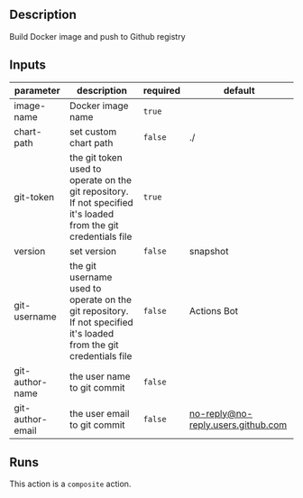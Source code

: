 ## Description

Build Docker image and push to Github registry

## Inputs

| parameter | description | required | default |
| --- | --- | --- | --- |
| image-name | Docker image name | `true` |  |
| chart-path | set custom chart path | `false` | ./ |
| git-token | the git token used to operate on the git repository. If not specified it's loaded from the git credentials file | `true` |  |
| version | set version | `false` | snapshot |
| git-username | the git username used to operate on the git repository. If not specified it's loaded from the git credentials file | `false` | Actions Bot |
| git-author-name | the user name to git commit | `false` |  |
| git-author-email | the user email to git commit | `false` | no-reply@no-reply.users.github.com |


## Runs

This action is a `composite` action.


